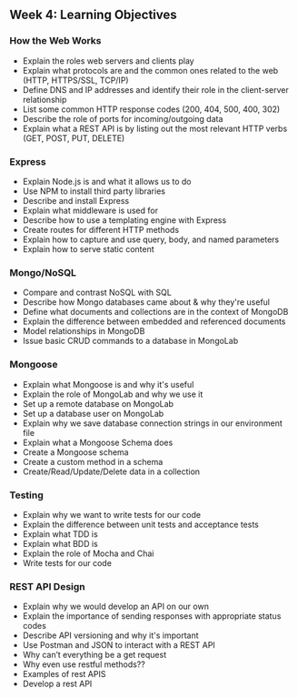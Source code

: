 ## Week 4: Learning Objectives 

### How the Web Works 

- Explain the roles web servers and clients play
- Explain what protocols are and the common ones related to the web (HTTP, HTTPS/SSL, TCP/IP)
- Define DNS and IP addresses and identify their role in the client-server relationship
- List some common HTTP response codes (200, 404, 500, 400, 302)
- Describe the role of ports for incoming/outgoing data
- Explain what a REST API is by listing out the most relevant HTTP verbs (GET, POST, PUT, DELETE)

### Express

- Explain Node.js is and what it allows us to do
- Use NPM to install third party libraries 
- Describe and install Express
- Explain what middleware is used for
- Describe how to use a templating engine with Express
- Create routes for different HTTP methods
- Explain how to capture and use query, body, and named parameters
- Explain how to serve static content

### Mongo/NoSQL

- Compare and contrast NoSQL with SQL
- Describe how Mongo databases came about & why they're useful
- Define what documents and collections are in the context of MongoDB
- Explain the difference between embedded and referenced documents
- Model relationships in MongoDB
- Issue basic CRUD commands to a database in MongoLab

### Mongoose 

- Explain what Mongoose is and why it's useful
- Explain the role of MongoLab and why we use it
- Set up a remote database on MongoLab
- Set up a database user on MongoLab
- Explain why we save database connection strings in our environment file
- Explain what a Mongoose Schema does
- Create a Mongoose schema
- Create a custom method in a schema
- Create/Read/Update/Delete data in a collection

### Testing

- Explain why we want to write tests for our code
- Explain the difference between unit tests and acceptance tests
- Explain what TDD is
- Explain what BDD is
- Explain the role of Mocha and Chai
- Write tests for our code

### REST API Design

- Explain why we would develop an API on our own
- Explain the importance of sending responses with appropriate status codes
- Describe API versioning and why it's important
- Use Postman and JSON to interact with a REST API
- Why can’t everything be a get request
- Why even use restful methods??
- Examples of rest APIS
- Develop a rest API
